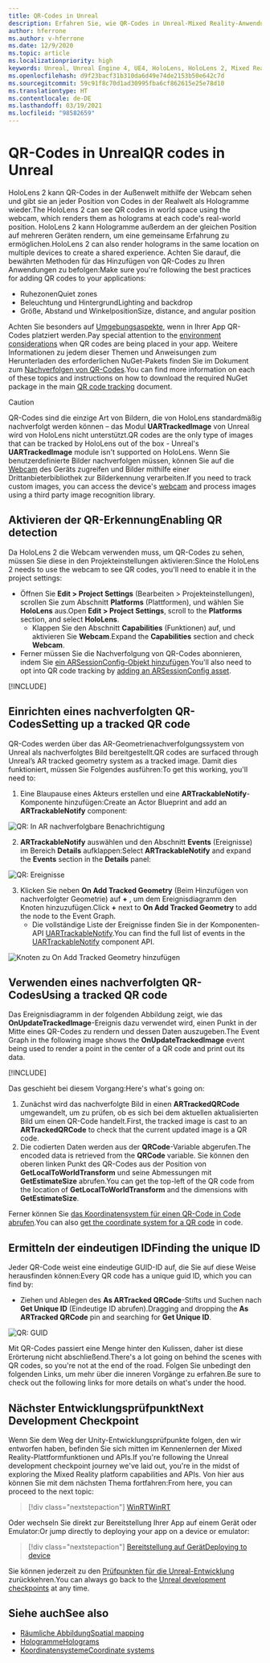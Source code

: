 ```yaml
---
title: QR-Codes in Unreal
description: Erfahren Sie, wie QR-Codes in Unreal-Mixed Reality-Anwendungen eingerichtet, verwendet und nachverfolgt werden.
author: hferrone
ms.author: v-hferrone
ms.date: 12/9/2020
ms.topic: article
ms.localizationpriority: high
keywords: Unreal, Unreal Engine 4, UE4, HoloLens, HoloLens 2, Mixed Reality, Entwicklung, Features, Dokumentation, Leitfäden, Hologramme, QR-Codes, Mixed Reality-Headset Windows Mixed Reality-Headset, Virtual Reality-Headset
ms.openlocfilehash: d9f23bacf31b310da6d49e74de2153b50e642c7d
ms.sourcegitcommit: 59c91f8c70d1ad30995fba6cf862615e25e78d10
ms.translationtype: HT
ms.contentlocale: de-DE
ms.lasthandoff: 03/19/2021
ms.locfileid: "98582659"
---
```

# <a name="qr-codes-in-unreal"></a><span data-ttu-id="0aea1-104">QR-Codes in Unreal</span><span class="sxs-lookup"><span data-stu-id="0aea1-104">QR codes in Unreal</span></span>

<span data-ttu-id="0aea1-105">HoloLens 2 kann QR-Codes in der Außenwelt mithilfe der Webcam sehen und gibt sie an jeder Position von Codes in der Realwelt als Hologramme wieder.</span><span class="sxs-lookup"><span data-stu-id="0aea1-105">The HoloLens 2 can see QR codes in world space using the webcam, which renders them as holograms at each code's real-world position.</span></span> <span data-ttu-id="0aea1-106">HoloLens 2 kann Hologramme außerdem an der gleichen Position auf mehreren Geräten rendern, um eine gemeinsame Erfahrung zu ermöglichen.</span><span class="sxs-lookup"><span data-stu-id="0aea1-106">HoloLens 2 can also render holograms in the same location on multiple devices to create a shared experience.</span></span> <span data-ttu-id="0aea1-107">Achten Sie darauf, die bewährten Methoden für das Hinzufügen von QR-Codes zu Ihren Anwendungen zu befolgen:</span><span class="sxs-lookup"><span data-stu-id="0aea1-107">Make sure you're following the best practices for adding QR codes to your applications:</span></span>

- <span data-ttu-id="0aea1-108">Ruhezonen</span><span class="sxs-lookup"><span data-stu-id="0aea1-108">Quiet zones</span></span>
- <span data-ttu-id="0aea1-109">Beleuchtung und Hintergrund</span><span class="sxs-lookup"><span data-stu-id="0aea1-109">Lighting and backdrop</span></span>
- <span data-ttu-id="0aea1-110">Größe, Abstand und Winkelposition</span><span class="sxs-lookup"><span data-stu-id="0aea1-110">Size, distance, and angular position</span></span>

<span data-ttu-id="0aea1-111">Achten Sie besonders auf [Umgebungsaspekte](/hololens/hololens-environment-considerations), wenn in Ihrer App QR-Codes platziert werden.</span><span class="sxs-lookup"><span data-stu-id="0aea1-111">Pay special attention to the [environment considerations](/hololens/hololens-environment-considerations) when QR codes are being placed in your app.</span></span> <span data-ttu-id="0aea1-112">Weitere Informationen zu jedem dieser Themen und Anweisungen zum Herunterladen des erforderlichen NuGet-Pakets finden Sie im Dokument zum [Nachverfolgen von QR-Codes](../platform-capabilities-and-apis/qr-code-tracking.md).</span><span class="sxs-lookup"><span data-stu-id="0aea1-112">You can find more information on each of these topics and instructions on how to download the required NuGet package in the main [QR code tracking](../platform-capabilities-and-apis/qr-code-tracking.md) document.</span></span>

> [!CAUTION]
> <span data-ttu-id="0aea1-113">QR-Codes sind die einzige Art von Bildern, die von HoloLens standardmäßig nachverfolgt werden können – das Modul **UARTrackedImage** von Unreal wird von HoloLens nicht unterstützt.</span><span class="sxs-lookup"><span data-stu-id="0aea1-113">QR codes are the only type of images that can be tracked by HoloLens out of the box - Unreal's **UARTrackedImage** module isn't supported on HoloLens.</span></span> <span data-ttu-id="0aea1-114">Wenn Sie benutzerdefinierte Bilder nachverfolgen müssen, können Sie auf die [Webcam](unreal-hololens-camera.md) des Geräts zugreifen und Bilder mithilfe einer Drittanbieterbibliothek zur Bilderkennung verarbeiten.</span><span class="sxs-lookup"><span data-stu-id="0aea1-114">If you need to track custom images, you can access the device's [webcam](unreal-hololens-camera.md) and process images using a third party image recognition library.</span></span> 

## <a name="enabling-qr-detection"></a><span data-ttu-id="0aea1-115">Aktivieren der QR-Erkennung</span><span class="sxs-lookup"><span data-stu-id="0aea1-115">Enabling QR detection</span></span>

<span data-ttu-id="0aea1-116">Da HoloLens 2 die Webcam verwenden muss, um QR-Codes zu sehen, müssen Sie diese in den Projekteinstellungen aktivieren:</span><span class="sxs-lookup"><span data-stu-id="0aea1-116">Since the HoloLens 2 needs to use the webcam to see QR codes, you'll need to enable it in the project settings:</span></span>
- <span data-ttu-id="0aea1-117">Öffnen Sie **Edit > Project Settings** (Bearbeiten > Projekteinstellungen), scrollen Sie zum Abschnitt **Platforms** (Plattformen), und wählen Sie **HoloLens** aus.</span><span class="sxs-lookup"><span data-stu-id="0aea1-117">Open **Edit > Project Settings**, scroll to the **Platforms** section, and select **HoloLens**.</span></span>
    + <span data-ttu-id="0aea1-118">Klappen Sie den Abschnitt **Capabilities** (Funktionen) auf, und aktivieren Sie **Webcam**.</span><span class="sxs-lookup"><span data-stu-id="0aea1-118">Expand the **Capabilities** section and check **Webcam**.</span></span>  
- <span data-ttu-id="0aea1-119">Ferner müssen Sie die Nachverfolgung von QR-Codes abonnieren, indem Sie [ein ARSessionConfig-Objekt hinzufügen](/windows/mixed-reality/unreal-uxt-ch3#adding-the-session-asset).</span><span class="sxs-lookup"><span data-stu-id="0aea1-119">You'll also need to opt into QR code tracking by [adding an ARSessionConfig asset](/windows/mixed-reality/unreal-uxt-ch3#adding-the-session-asset).</span></span>

[!INCLUDE[](includes/tabs-qr-codes-1.md)]

## <a name="setting-up-a-tracked-qr-code"></a><span data-ttu-id="0aea1-120">Einrichten eines nachverfolgten QR-Codes</span><span class="sxs-lookup"><span data-stu-id="0aea1-120">Setting up a tracked QR code</span></span>

<span data-ttu-id="0aea1-121">QR-Codes werden über das AR-Geometrienachverfolgungssystem von Unreal als nachverfolgtes Bild bereitgestellt.</span><span class="sxs-lookup"><span data-stu-id="0aea1-121">QR codes are surfaced through Unreal’s AR tracked geometry system as a tracked image.</span></span> <span data-ttu-id="0aea1-122">Damit dies funktioniert, müssen Sie Folgendes ausführen:</span><span class="sxs-lookup"><span data-stu-id="0aea1-122">To get this working, you'll need to:</span></span>
1. <span data-ttu-id="0aea1-123">Eine Blaupause eines Akteurs erstellen und eine **ARTrackableNotify**-Komponente hinzufügen:</span><span class="sxs-lookup"><span data-stu-id="0aea1-123">Create an Actor Blueprint and add an **ARTrackableNotify** component:</span></span>

![QR: In AR nachverfolgbare Benachrichtigung](images/unreal-spatialmapping-artrackablenotify.PNG)

2. <span data-ttu-id="0aea1-125">**ARTrackableNotify** auswählen und den Abschnitt **Events** (Ereignisse) im Bereich **Details** aufklappen:</span><span class="sxs-lookup"><span data-stu-id="0aea1-125">Select **ARTrackableNotify** and expand the **Events** section in the **Details** panel:</span></span>

![QR: Ereignisse](images/unreal-spatialmapping-events.PNG)

3. <span data-ttu-id="0aea1-127">Klicken Sie neben **On Add Tracked Geometry** (Beim Hinzufügen von nachverfolgter Geometrie) auf **+** , um dem Ereignisdiagramm den Knoten hinzuzufügen.</span><span class="sxs-lookup"><span data-stu-id="0aea1-127">Click **+** next to **On Add Tracked Geometry** to add the node to the Event Graph.</span></span>
    - <span data-ttu-id="0aea1-128">Die vollständige Liste der Ereignisse finden Sie in der Komponenten-API [UARTrackableNotify](https://docs.unrealengine.com/API/Runtime/AugmentedReality/UARTrackableNotifyComponent/index.html).</span><span class="sxs-lookup"><span data-stu-id="0aea1-128">You can find the full list of events in the [UARTrackableNotify](https://docs.unrealengine.com/API/Runtime/AugmentedReality/UARTrackableNotifyComponent/index.html) component API.</span></span>

![Knoten zu On Add Tracked Geometry hinzufügen](images/unreal-qr-codes-tracked-geometry.png)

## <a name="using-a-tracked-qr-code"></a><span data-ttu-id="0aea1-130">Verwenden eines nachverfolgten QR-Codes</span><span class="sxs-lookup"><span data-stu-id="0aea1-130">Using a tracked QR code</span></span>

<span data-ttu-id="0aea1-131">Das Ereignisdiagramm in der folgenden Abbildung zeigt, wie das **OnUpdateTrackedImage**-Ereignis dazu verwendet wird, einen Punkt in der Mitte eines QR-Codes zu rendern und dessen Daten auszugeben.</span><span class="sxs-lookup"><span data-stu-id="0aea1-131">The Event Graph in the following image shows the **OnUpdateTrackedImage** event being used to render a point in the center of a QR code and print out its data.</span></span>

[!INCLUDE[](includes/tabs-qr-codes-2.md)]

<span data-ttu-id="0aea1-132">Das geschieht bei diesem Vorgang:</span><span class="sxs-lookup"><span data-stu-id="0aea1-132">Here's what's going on:</span></span>
1. <span data-ttu-id="0aea1-133">Zunächst wird das nachverfolgte Bild in einen **ARTrackedQRCode** umgewandelt, um zu prüfen, ob es sich bei dem aktuellen aktualisierten Bild um einen QR-Code handelt.</span><span class="sxs-lookup"><span data-stu-id="0aea1-133">First, the tracked image is cast to an **ARTrackedQRCode** to check that the current updated image is a QR code.</span></span>  
2. <span data-ttu-id="0aea1-134">Die codierten Daten werden aus der **QRCode**-Variable abgerufen.</span><span class="sxs-lookup"><span data-stu-id="0aea1-134">The encoded data is retrieved from the **QRCode** variable.</span></span> <span data-ttu-id="0aea1-135">Sie können den oberen linken Punkt des QR-Codes aus der Position von **GetLocalToWorldTransform** und seine Abmessungen mit **GetEstimateSize** abrufen.</span><span class="sxs-lookup"><span data-stu-id="0aea1-135">You can get the top-left of the QR code from the location of **GetLocalToWorldTransform** and the dimensions with **GetEstimateSize**.</span></span>

<span data-ttu-id="0aea1-136">Ferner können Sie [das Koordinatensystem für einen QR-Code in Code abrufen](/windows/mixed-reality/qr-code-tracking#getting-the-coordinate-system-for-a-qr-code).</span><span class="sxs-lookup"><span data-stu-id="0aea1-136">You can also [get the coordinate system for a QR code](/windows/mixed-reality/qr-code-tracking#getting-the-coordinate-system-for-a-qr-code) in code.</span></span>

## <a name="finding-the-unique-id"></a><span data-ttu-id="0aea1-137">Ermitteln der eindeutigen ID</span><span class="sxs-lookup"><span data-stu-id="0aea1-137">Finding the unique ID</span></span>

<span data-ttu-id="0aea1-138">Jeder QR-Code weist eine eindeutige GUID-ID auf, die Sie auf diese Weise herausfinden können:</span><span class="sxs-lookup"><span data-stu-id="0aea1-138">Every QR code has a unique guid ID, which you can find by:</span></span>
- <span data-ttu-id="0aea1-139">Ziehen und Ablegen des **As ARTracked QRCode**-Stifts und Suchen nach **Get Unique ID** (Eindeutige ID abrufen).</span><span class="sxs-lookup"><span data-stu-id="0aea1-139">Dragging and dropping the **As ARTracked QRCode**  pin and searching for **Get Unique ID**.</span></span>

![QR: GUID](images/unreal-qr-guid.PNG)

<span data-ttu-id="0aea1-141">Mit QR-Codes passiert eine Menge hinter den Kulissen, daher ist diese Erörterung nicht abschließend.</span><span class="sxs-lookup"><span data-stu-id="0aea1-141">There's a lot going on behind the scenes with QR codes, so you're not at the end of the road.</span></span> <span data-ttu-id="0aea1-142">Folgen Sie unbedingt den folgenden Links, um mehr über die inneren Vorgänge zu erfahren.</span><span class="sxs-lookup"><span data-stu-id="0aea1-142">Be sure to check out the following links for more details on what's under the hood.</span></span>

## <a name="next-development-checkpoint"></a><span data-ttu-id="0aea1-143">Nächster Entwicklungsprüfpunkt</span><span class="sxs-lookup"><span data-stu-id="0aea1-143">Next Development Checkpoint</span></span>

<span data-ttu-id="0aea1-144">Wenn Sie dem Weg der Unity-Entwicklungsprüfpunkte folgen, den wir entworfen haben, befinden Sie sich mitten im Kennenlernen der Mixed Reality-Plattformfunktionen und APIs.</span><span class="sxs-lookup"><span data-stu-id="0aea1-144">If you're following the Unreal development checkpoint journey we've laid out, you're in the midst of exploring the Mixed Reality platform capabilities and APIs.</span></span> <span data-ttu-id="0aea1-145">Von hier aus können Sie mit dem nächsten Thema fortfahren:</span><span class="sxs-lookup"><span data-stu-id="0aea1-145">From here, you can proceed to the next topic:</span></span>

> [!div class="nextstepaction"]
> [<span data-ttu-id="0aea1-146">WinRT</span><span class="sxs-lookup"><span data-stu-id="0aea1-146">WinRT</span></span>](unreal-winRT.md)

<span data-ttu-id="0aea1-147">Oder wechseln Sie direkt zur Bereitstellung Ihrer App auf einem Gerät oder Emulator:</span><span class="sxs-lookup"><span data-stu-id="0aea1-147">Or jump directly to deploying your app on a device or emulator:</span></span>

> [!div class="nextstepaction"]
> [<span data-ttu-id="0aea1-148">Bereitstellung auf Gerät</span><span class="sxs-lookup"><span data-stu-id="0aea1-148">Deploying to device</span></span>](unreal-deploying.md)

<span data-ttu-id="0aea1-149">Sie können jederzeit zu den [Prüfpunkten für die Unreal-Entwicklung](unreal-development-overview.md#3-advanced-features) zurückkehren.</span><span class="sxs-lookup"><span data-stu-id="0aea1-149">You can always go back to the [Unreal development checkpoints](unreal-development-overview.md#3-advanced-features) at any time.</span></span>

## <a name="see-also"></a><span data-ttu-id="0aea1-150">Siehe auch</span><span class="sxs-lookup"><span data-stu-id="0aea1-150">See also</span></span>
* [<span data-ttu-id="0aea1-151">Räumliche Abbildung</span><span class="sxs-lookup"><span data-stu-id="0aea1-151">Spatial mapping</span></span>](../../design/spatial-mapping.md)
* [<span data-ttu-id="0aea1-152">Hologramme</span><span class="sxs-lookup"><span data-stu-id="0aea1-152">Holograms</span></span>](../../discover/hologram.md)
* [<span data-ttu-id="0aea1-153">Koordinatensysteme</span><span class="sxs-lookup"><span data-stu-id="0aea1-153">Coordinate systems</span></span>](../../design/coordinate-systems.md)